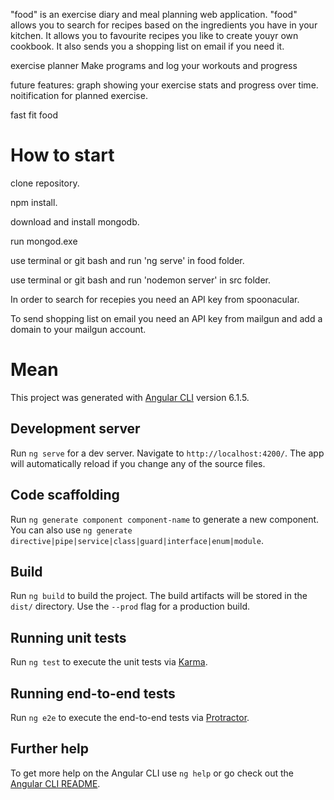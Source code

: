 "food" is an exercise diary and meal planning web application.
"food" allows you to search for recipes based on the ingredients you have in your kitchen. 
It allows you to favourite recipes you like to create youyr own cookbook. 
It also sends you a shopping list on email if you need it. 

exercise planner
Make programs and log your workouts and progress

future features:
graph showing your exercise stats and progress over time. 
noitification for planned exercise. 

fast fit food


# How to start

clone repository.

npm install.

download and install mongodb.

run mongod.exe

use terminal or git bash and run 'ng serve' in food folder.

use terminal or git bash and run 'nodemon server' in src folder.

In order to search for recepies you need an API key from spoonacular.

To send shopping list on email you need an API key from mailgun and add a domain to your mailgun account. 




# Mean

This project was generated with [Angular CLI](https://github.com/angular/angular-cli) version 6.1.5.

## Development server

Run `ng serve` for a dev server. Navigate to `http://localhost:4200/`. The app will automatically reload if you change any of the source files.

## Code scaffolding

Run `ng generate component component-name` to generate a new component. You can also use `ng generate directive|pipe|service|class|guard|interface|enum|module`.

## Build

Run `ng build` to build the project. The build artifacts will be stored in the `dist/` directory. Use the `--prod` flag for a production build.

## Running unit tests

Run `ng test` to execute the unit tests via [Karma](https://karma-runner.github.io).

## Running end-to-end tests

Run `ng e2e` to execute the end-to-end tests via [Protractor](http://www.protractortest.org/).

## Further help

To get more help on the Angular CLI use `ng help` or go check out the [Angular CLI README](https://github.com/angular/angular-cli/blob/master/README.md).
